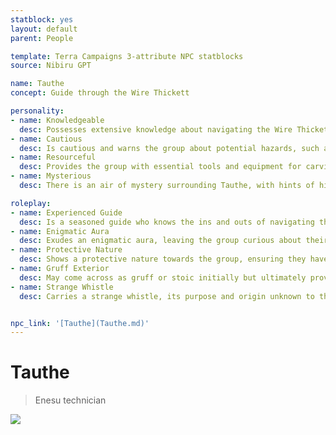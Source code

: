 ```yaml
---
statblock: yes
layout: default
parent: People

template: Terra Campaigns 3-attribute NPC statblocks
source: Nibiru GPT

name: Tauthe
concept: Guide through the Wire Thickett

personality:
- name: Knowledgeable
  desc: Possesses extensive knowledge about navigating the Wire Thickett and the dangers within.
- name: Cautious
  desc: Is cautious and warns the group about potential hazards, such as conducting wires and puddles.
- name: Resourceful
  desc: Provides the group with essential tools and equipment for carving a passage through the thickett.
- name: Mysterious
  desc: There is an air of mystery surrounding Tauthe, with hints of hidden knowledge or motives.

roleplay:
- name: Experienced Guide
  desc: Is a seasoned guide who knows the ins and outs of navigating the Wire Thickett.
- name: Enigmatic Aura
  desc: Exudes an enigmatic aura, leaving the group curious about their true intentions or background.
- name: Protective Nature
  desc: Shows a protective nature towards the group, ensuring they have the necessary tools and cautionary advice.
- name: Gruff Exterior
  desc: May come across as gruff or stoic initially but ultimately proves to be a reliable and trustworthy guide.
- name: Strange Whistle
  desc: Carries a strange whistle, its purpose and origin unknown to the group.


npc_link: '[Tauthe](Tauthe.md)'
---
```

# Tauthe

> Enesu technician

![](https://i.imgur.com/zR4JQ9r.png)

